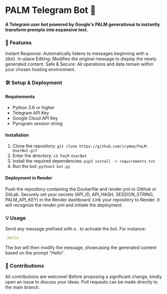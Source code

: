 # PALM Telegram Bot 🤖
#### A Telegram user bot powered by Google's PALM generativeai to instantly transform prompts into expansive text.

### 🌟 Features
Instant Response: Automatically listens to messages beginning with a . (dot).
In-place Editing: Modifies the original message to display the newly generated content.
Safe & Secure: All operations and data remain within your chosen hosting environment.

### 🛠 Setup & Deployment
#### Requirements
- Python 3.6 or higher
- Telegram API Key
- Google Cloud API Key
- Pyrogram session string

#### Installation
1. Clone the repository: `git clone https://github.com/irymee/PaLM-UserBot.git`
2. Enter the directory: `cd PaLM-UserBot`
3. Install the required dependencies: `pip3 install -r requirements.txt`
4. Run the bot: `python3 bot.py`

#### Deployment in Render
Push the repository containing the Dockerfile and render.yml to GitHub or GitLab.
Securely set your secrets (API_ID, API_HASH, SESSION_STRING, PALM_API_KEY) in the Render dashboard.
Link your repository to Render. It will recognize the render.yml and initiate the deployment.

### 💡 Usage
Send any message prefixed with a . to activate the bot. For instance:

```javascript
.Hello
```
The bot will then modify the message, showcasing the generated content based on the prompt "Hello".

### 🤝 Contributions
All contributions are welcome! Before proposing a significant change, kindly open an issue to discuss your ideas. Pull requests can be made directly to the main branch.